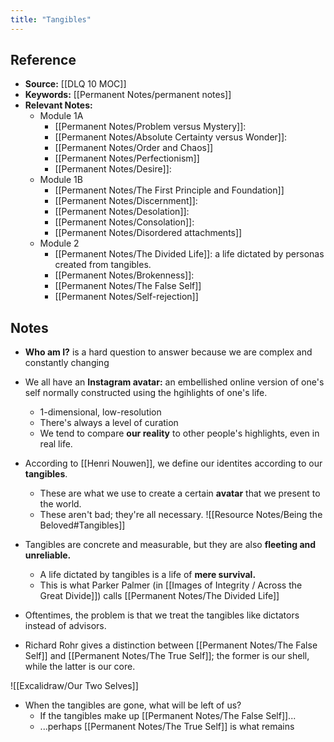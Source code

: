 ```yaml
---
title: "Tangibles"
---
```

## Reference
- **Source:** [[DLQ 10 MOC]]
- **Keywords:** [[Permanent Notes/permanent notes]]
- **Relevant Notes:**
	- Module 1A
		- [[Permanent Notes/Problem versus Mystery]]: 
		- [[Permanent Notes/Absolute Certainty versus Wonder]]: 
		- [[Permanent Notes/Order and Chaos]]
		- [[Permanent Notes/Perfectionism]]
		- [[Permanent Notes/Desire]]:
	- Module 1B
		- [[Permanent Notes/The First Principle and Foundation]]
		- [[Permanent Notes/Discernment]]: 
		- [[Permanent Notes/Desolation]]: 
		- [[Permanent Notes/Consolation]]:
		- [[Permanent Notes/Disordered attachments]]
	- Module 2
		- [[Permanent Notes/The Divided Life]]: a life dictated by personas created from tangibles.
		- [[Permanent Notes/Brokenness]]: 
		- [[Permanent Notes/The False Self]]
		- [[Permanent Notes/Self-rejection]]

## Notes
- **Who am I?** is a hard question to answer because we are complex and constantly changing
- We all have an **Instagram avatar:** an embellished online version of one's self normally constructed using the hgihlights of one's life.
	- 1-dimensional, low-resolution
	- There's always a level of curation
	- We tend to compare **our reality** to other people's highlights, even in real life.
- According to [[Henri Nouwen]], we define our identites according to our **tangibles**.
	- These are what we use to create a certain **avatar** that we present to the world.
	- These aren't bad; they're all necessary.
![[Resource Notes/Being the Beloved#Tangibles]]

- Tangibles are concrete and measurable, but they are also **fleeting and unreliable.**
	- A life dictated by tangibles is a life of **mere survival.**
	- This is what Parker Palmer (in [[Images of Integrity / Across the Great Divide]]) calls [[Permanent Notes/The Divided Life]]
- Oftentimes, the problem is that we treat the tangibles like dictators instead of advisors.
- Richard Rohr gives a distinction between [[Permanent Notes/The False Self]] and [[Permanent Notes/The True Self]]; the former is our shell, while the latter is our core.


![[Excalidraw/Our Two Selves]]

- When the tangibles are gone, what will be left of us?
	- If the tangibles make up [[Permanent Notes/The False Self]]...
	- ...perhaps [[Permanent Notes/The True Self]] is what remains